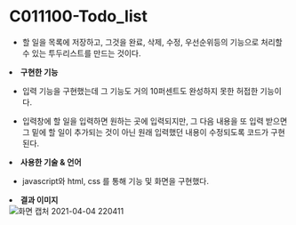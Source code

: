 # C011100-Todo_list

- 할 일을 목록에 저장하고, 그것을 완료, 삭제, 수정, 우선순위등의 기능으로 처리할 수 있는 투두리스트를 만드는 것이다.<br/>

**<li>구현한 기능</li>**
    

- 입력 기능을 구현했는데 그 기능도 거의 10퍼센트도 완성하지 못한 허접한 기능이다.<br/>

    
- 입력창에 할 일을 입력하면 원하는 곳에 입력되지만, 그 다음 내용을 또 입력 받으면 그 밑에 할 일이 추가되는 것이 아닌 
   원래 입력했던 내용이 수정되도록 코드가 구현된다.<br/>

**<li>사용한 기술 & 언어</li>**
 

-   javascript와 html, css 를 통해 기능 및 화면을 구현했다.<br/>

**<li>결과 이미지</li>**
![화면 캡처 2021-04-04 220411](https://user-images.githubusercontent.com/81088222/113509964-3f51f900-9593-11eb-8f4c-8e5815e30733.jpg)


